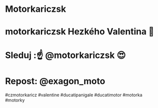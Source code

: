 # Motorkariczsk

motorkariczsk
Hezkého Valentina 💐
=====================
Sleduj :☝️ @motorkariczsk 😍
=====================
Repost: @exagon_moto
=====================

#czmotorkaricz #valentine #ducatipanigale #ducatimotor #motorka #motorky
